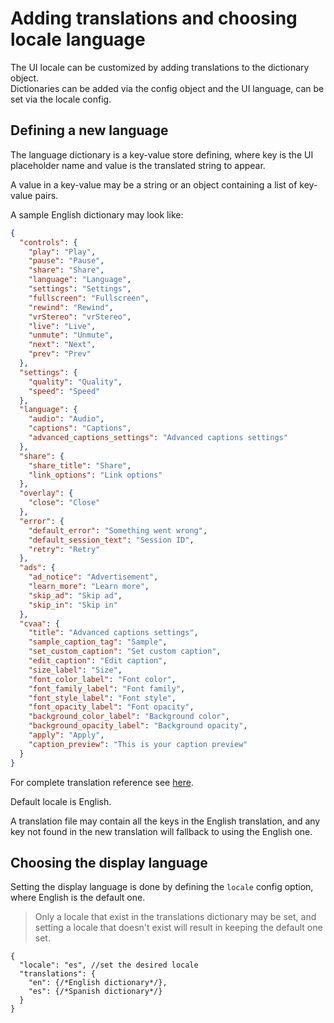 # Adding translations and choosing locale language

The UI locale can be customized by adding translations to the dictionary object.  
Dictionaries can be added via the config object and the UI language, can be set via the locale config.

## Defining a new language

The language dictionary is a key-value store defining, where key is the UI placeholder name and value is the translated string to appear.

A value in a key-value may be a string or an object containing a list of key-value pairs.

A sample English dictionary may look like:

```json
{
  "controls": {
    "play": "Play",
    "pause": "Pause",
    "share": "Share",
    "language": "Language",
    "settings": "Settings",
    "fullscreen": "Fullscreen",
    "rewind": "Rewind",
    "vrStereo": "vrStereo",
    "live": "Live",
    "unmute": "Unmute",
    "next": "Next",
    "prev": "Prev"
  },
  "settings": {
    "quality": "Quality",
    "speed": "Speed"
  },
  "language": {
    "audio": "Audio",
    "captions": "Captions",
    "advanced_captions_settings": "Advanced captions settings"
  },
  "share": {
    "share_title": "Share",
    "link_options": "Link options"
  },
  "overlay": {
    "close": "Close"
  },
  "error": {
    "default_error": "Something went wrong",
    "default_session_text": "Session ID",
    "retry": "Retry"
  },
  "ads": {
    "ad_notice": "Advertisement",
    "learn_more": "Learn more",
    "skip_ad": "Skip ad",
    "skip_in": "Skip in"
  },
  "cvaa": {
    "title": "Advanced captions settings",
    "sample_caption_tag": "Sample",
    "set_custom_caption": "Set custom caption",
    "edit_caption": "Edit caption",
    "size_label": "Size",
    "font_color_label": "Font color",
    "font_family_label": "Font family",
    "font_style_label": "Font style",
    "font_opacity_label": "Font opacity",
    "background_color_label": "Background color",
    "background_opacity_label": "Background opacity",
    "apply": "Apply",
    "caption_preview": "This is your caption preview"
  }
}
```

For complete translation reference see [here](/translations//en.i18n.json).

Default locale is English.

A translation file may contain all the keys in the English translation, and any key not found in the new translation will fallback to using the English one.  

## Choosing the display language 

Setting the display language is done by defining the `locale` config option, where English is the default one.

> Only a locale that exist in the translations dictionary may be set, and setting a locale that doesn't exist will result in keeping the default one set.

```json5
{
  "locale": "es", //set the desired locale
  "translations": {
    "en": {/*English dictionary*/},
    "es": {/*Spanish dictionary*/}
  }
}
```
